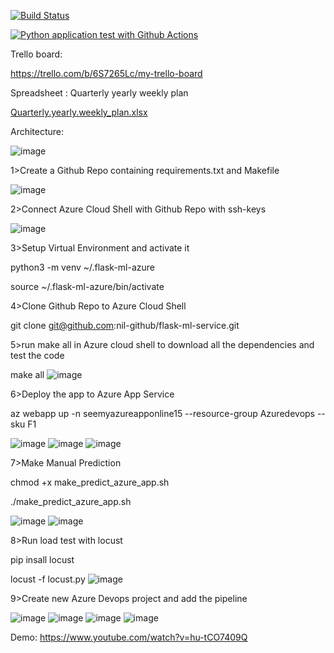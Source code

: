 [![Build Status](https://dev.azure.com/odluser254899/flask-ml-service_dev/_apis/build/status%2Fnil-github.flask-ml-service_dev?branchName=main)](https://dev.azure.com/odluser254899/flask-ml-service_dev/_build/latest?definitionId=2&branchName=main)

[![Python application test with Github Actions](https://github.com/nil-github/flask-ml-service_dev/actions/workflows/main.yml/badge.svg)](https://github.com/nil-github/flask-ml-service_dev/actions/workflows/main.yml)

Trello board:

https://trello.com/b/6S7265Lc/my-trello-board

Spreadsheet : Quarterly yearly weekly plan 

[Quarterly.yearly.weekly_plan.xlsx](https://github.com/nil-github/flask-ml-service_dev/files/14634707/Quarterly.yearly.weekly_plan.xlsx)



Architecture:

 ![image](https://github.com/nil-github/flask-ml-service_dev/assets/66524063/7dcf0a80-f63c-4234-a388-7b68181cdae9)

1>Create a Github Repo containing requirements.txt and Makefile

 ![image](https://github.com/nil-github/flask-ml-service_dev/assets/66524063/75f858fa-bd01-4da4-8ebd-155511a9e331)

 

2>Connect Azure Cloud Shell with Github Repo with ssh-keys 

 ![image](https://github.com/nil-github/flask-ml-service_dev/assets/66524063/8eada47a-2c54-4ac8-8664-bd871da2d1da)


3>Setup Virtual Environment and activate it

 python3 -m venv ~/.flask-ml-azure

 source ~/.flask-ml-azure/bin/activate


4>Clone Github Repo to Azure Cloud Shell

 git clone git@github.com:nil-github/flask-ml-service.git


5>run make all in Azure cloud shell to download all the dependencies and test the code

 make all
![image](https://github.com/nil-github/flask-ml-service_dev/assets/66524063/5dae069c-d918-4f1d-b67a-cf8c22b0c668)


6>Deploy the app to Azure App Service

 az webapp up -n seemyazureapponline15 --resource-group Azuredevops --sku F1

 ![image](https://github.com/nil-github/flask-ml-service_dev/assets/66524063/75ade380-801a-494f-9888-f162cb6f533c)
 ![image](https://github.com/nil-github/flask-ml-service_dev/assets/66524063/3910bd4b-a420-4b1e-b3c7-16af6f4dccf3)
 ![image](https://github.com/nil-github/flask-ml-service_dev/assets/66524063/31e9ff9b-51ea-44bb-8f5f-918ea4a5fbb8)


7>Make Manual Prediction

 chmod +x make_predict_azure_app.sh

 ./make_predict_azure_app.sh

 ![image](https://github.com/nil-github/flask-ml-service_dev/assets/66524063/e1f87b4b-6863-4e52-963e-2a030740582c)
 ![image](https://github.com/nil-github/flask-ml-service_dev/assets/66524063/415896b9-3cb8-4543-bfc8-9853e3d570c9)


8>Run load test with locust

 pip insall locust

 locust -f locust.py
 ![image](https://github.com/nil-github/flask-ml-service_dev/assets/66524063/d475c797-2021-4577-a4bc-b40b8bcf0b29)


9>Create new Azure Devops project and add the pipeline

![image](https://github.com/nil-github/flask-ml-service_dev/assets/66524063/3c0b2601-57ac-4477-88f1-205056d7a28c)
![image](https://github.com/nil-github/flask-ml-service_dev/assets/66524063/f244a8ae-9fa7-477f-b8b9-222266461825)
![image](https://github.com/nil-github/flask-ml-service_dev/assets/66524063/aa7b60c4-b32d-47aa-ad41-a4f6e5b5fefe)
![image](https://github.com/nil-github/flask-ml-service_dev/assets/66524063/868f95bf-7b0a-4975-b2ca-217835314266)

Demo:
 https://www.youtube.com/watch?v=hu-tCO7409Q






 

 




 
 

 




 
 

